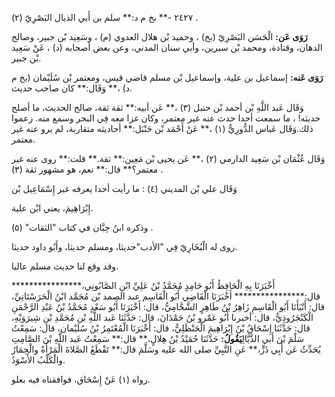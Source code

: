 ٢٤٢٧ -** بخ م د:** سلم بن أَبي الذيال البَصْرِيّ (٢) .

**رَوَى عَن:** الْحَسَن البَصْرِيّ (بخ) ، وحميد بْن هلال العدوي (م) ، وسَعِيد بْن جبير، وصالح الدهان، وقتادة، ومحمد بْن سيرين، وأبي سنان المدني، وعن بعض أصحابه (د) ، عَنْ سَعِيد بْن جبير.

**رَوَى عَنه:** إسماعيل بن علية، وإسماعيل بْن مسلم قاضي قيس، ومعتمر بْن سُلَيْمان (بخ م د) ،** وَقَال:** كان صاحب حديث.

وَقَال عَبد اللَّهِ بْن أحمد بْن حنبل (٣) ،** عَن أبيه:** ثقة ثقة، صالح الحديث، ما أصلح حديثه! ، ما سمعت أحدا حدث عنه غير معتمر، وكان غزا معه فِي البحر وسمع منه. زعموا ذلك.وَقَال عَباس الدُّورِيُّ (١) ،** عَنْ أَحْمَد بْن حَنْبَل:** أحاديثه متقاربة، لم يرو عنه غير معتمر.

وَقَال عُثْمَان بْن سَعِيد الدارمي (٢) ،** عَن يحيى بْن مَعِين:** ثقة.** قلت:** روى عنه غير معتمر؟** قال:** نعم، هو مشهور ثقة (٣) .

وَقَال علي بْن المديني (٤) : ما رأيت أحدا يعرفه غير إِسْمَاعِيل بْن

إِبْرَاهِيمَ، يعني ابْن علية.

وذكره ابنُ حِبَّان في كتاب "الثقات" (٥) .

روى له الْبُخَارِيّ فِي "الأدب"حديثا، ومسلم حديثا، وأَبُو داود حديثا.

وقد وقع لنا حديث مسلم عاليا.

أَخْبَرَنَا بِهِ الْحَافِظُ أَبُو حَامِدٍ مُحَمَّدُ بْنُ عَلِيِّ ابْنِ الصَّابُونِي،**************** قال:**************** أَخْبَرَنَا الْقَاضِي أَبُو الْقَاسِم عبد الصمد بْن مُحَمَّد ابْنُ الْحَرَسْتَانِيِّ، قال: أَنْبَأَنَا أَبُو الْقَاسِمِ زَاهِرُ بْنُ طَاهِرٍ الشَّحَّامِيُّ، قال: أَخْبَرَنَا أَبُو سَعْدٍ مُحَمَّدُ بْنُ عَبْدِ الرَّحْمَنِ الْكَنْجَرُوذِيُّ، قال: أخبرنا أَبُو عَمْرو بْنُ حَمْدَانَ، قال: حَدَّثَنَا عَبد اللَّهِ بْن مُحَمَّدِ بْنِ شِيرَوَيْهِ، قال: حَدَّثَنَا إِسْحَاقُ بْنُ إِبْرَاهِيمَ الْحَنْظَلِيُّ، قال: أَخْبَرَنَا الْمُعْتَمِرُ بْنُ سُلَيْمان، قال: سَمِعْتُ سَلْمَ بْنَ أَبي الذَّيَّالِ**يَقُولُ:** حَدَّثَنَا حُمَيْدُ بْنُ هِلالٍ،** قال:** سَمِعْتُ عَبد اللَّهِ بْنَ الصَّامِتِ يُحَدِّثُ عَن أَبِي ذَرٍّ،** عَنِ النَّبِيِّ صلى الله عليه وسَلَّمَ قال:** تَقْطَعُ الصَّلاةَ الْمَرْأَةُ والْحِمَارُ والْكَلْبُ الأَسْوَدُ.

رواه (١) عَنْ إِسْحَاق، فوافقناه فيه بعلو.
